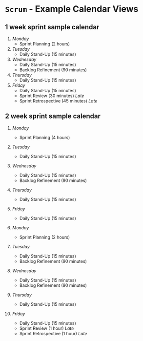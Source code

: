 # `Scrum` - Example Calendar Views

## 1 week sprint sample calendar

1. *Monday*
    - Sprint Planning (2 hours)
1. *Tuesday*
    - Daily Stand-Up (15 minutes)
1. *Wednesday*
    - Daily Stand-Up (15 minutes)
    - Backlog Refinement (90 minutes)
1. *Thursday*
    - Daily Stand-Up (15 minutes)
1. *Friday*
    - Daily Stand-Up (15 minutes)
    - Sprint Review (30 minutes) *Late*
    - Sprint Retrospective (45 minutes) *Late*

## 2 week sprint sample calendar

1. *Monday*
    - Sprint Planning (4 hours)
1. *Tuesday*
    - Daily Stand-Up (15 minutes)
1. *Wednesday*
    - Daily Stand-Up (15 minutes)
    - Backlog Refinement (90 minutes)
1. *Thursday*
    - Daily Stand-Up (15 minutes)
1. *Friday*
    - Daily Stand-Up (15 minutes)

1. *Monday*
    - Sprint Planning (2 hours)
1. *Tuesday*
    - Daily Stand-Up (15 minutes)
    - Backlog Refinement (90 minutes)
1. *Wednesday*
    - Daily Stand-Up (15 minutes)
    - Backlog Refinement (90 minutes)
1. *Thursday*
    - Daily Stand-Up (15 minutes)
1. *Friday*
    - Daily Stand-Up (15 minutes)
    - Sprint Review (1 hour) *Late*
    - Sprint Retrospective (1 hour) *Late*

